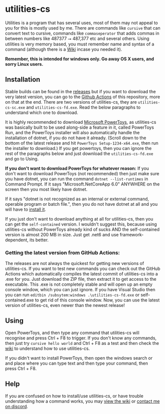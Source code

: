 # utilities-cs
Utilities is a program that has several uses, most of them may not appeal to you for this is mostly used by me. There are commands like `cursive` that can convert text to cursive, commands like `commaseperator` that adds commas in between numbers like 487377 ⭢ 487,377 etc and several others. Using utilities is very memory based, you must remember name and syntax of a command (although there is a [Wiki](https://github.com/prokenz101/utilities-cs/wiki/Utilities-Wiki) incase you needed it).

**Remember, this is intended for windows only. Go away OS X users, and sorry Linux users.**

## Installation
Stable builds can be found in the [releases](https://github.com/prokenz101/utilities-cs/releases) but if you want to download the very latest version, you can go to the [Github Actions](https://github.com/prokenz101/utilities-cs/actions) of this repository, more on that at the end. There are two versions of utilities-cs, they are `utilities-cs-sc.exe` and `utilities-cs-fd.exe`. Read the below paragraphs to understand which one to download.

It is highly recommended to download [Microsoft PowerToys](https://github.com/microsoft/powertoys/releases), as utilities-cs was basically built to be used along-side a feature in it, called PowerToys Run, and the PowerToys installer will also automatically handle the installation of dotnet, if you do not have it already. (Scroll down to the bottom of the latest release and hit `PowerToys Setup-1234-x64.exe`, then run the installer to download.) If you get powertoys, then you can ignore the rest of the paragraphs below and just download the `utilities-cs-fd.exe` and go to Using.

**If you don't want to download PowerToys for whatever reason:**
If you don't want to download PowerToys (not recommended) then just make sure you have dotnet, you can run the command `dotnet --list-runtimes` in Command Prompt. If it says "Microsoft.NetCoreApp 6.0" ANYWHERE on the screen then you most likely have dotnet.

If it says "dotnet is not recognized as an internal or external command, operable program or batch file.", then you do not have dotnet at all and you will have to [install it](https://dotnet.microsoft.com/en-us/download). 

If you just don't want to download anything at all for utilities-cs, then you can get the `self-contained` version. I wouldn't suggest this, because using utilities-cs without PowerToys already kind of sucks AND the self-contained version is almost 200 MB in size. Just get .net6 and use framework-dependent, its better.

### Getting the latest version from GitHub Actions:
The releases are not always the quickest for getting new versions of utilities-cs. If you want to test new commands you can check out the GitHub Actions which automatically compiles the latest commit of utilities-cs into a .exe for you. Just download the ZIP file, then extract it to get access to the executable. This .exe is not completely stable and will open up an empty console window, which you can just ignore. If you have Visual Studio then you can run `editbin /subsytem:windows .\utilities-cs-fd.exe` or self-contained.exe to get rid of this console window. Now, you can use the latest version of utilities-cs, even newer than the newest release!

## Using
Open PowerToys, and then type any command that utilities-cs will recognise and press Ctrl + F8 to trigger. If you don't know any commands, then just try `cursive hello world` and Ctrl + F8 as a test and then check the [wiki](https://github.com/prokenz101/utilities-cs/wiki/Utilities-Wiki) to understand how to use utilities-cs.

If you didn't want to install PowerToys, then open the windows search or and place where you can type text and then type your command, then press Ctrl + F8.

## Help
If you are confused on how to install/use utilities-cs, or have trouble understanding how a command works, you may [view the wiki](https://github.com/prokenz101/utilities-cs/wiki/Utilities-Wiki) or [contact me on discord](https://github.com/prokenz101/utilities-cs/wiki/Utilities-Wiki#got-any-doubts).
